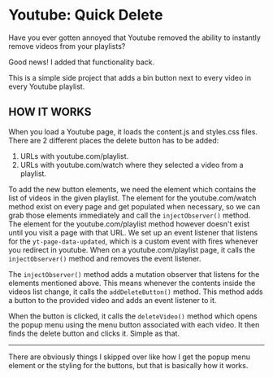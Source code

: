 # Youtube: Quick Delete

Have you ever gotten annoyed that Youtube removed the ability to instantly remove videos from your playlists?

Good news! I added that functionality back.

This is a simple side project that adds a bin button next to every video in every Youtube playlist.

## HOW IT WORKS

When you load a Youtube page, it loads the content.js and styles.css files.
There are 2 different places the delete button has to be added:

1. URLs with youtube.com/playlist.
2. URLs with youtube.com/watch where they selected a video from a playlist.

To add the new button elements, we need the element which contains the list of videos in the given playlist.
The element for the youtube.com/watch method exist on every page and get populated when necessary,
so we can grab those elements immediately and call the `injectObserver()` method.
The element for the youtube.com/playlist method however doesn't exist
until you visit a page with that URL. We set up an event listener that listens for the `yt-page-data-updated`,
which is a custom event with fires whenever you redirect in youtube. When on a youtube.com/playlist page,
it calls the `injectObserver()` method and removes the event listener.

The `injectObserver()` method adds a mutation observer that listens for the elements mentioned above.
This means whenever the contents inside the videos list change, it calls the `addDeleteButton()` method.
This method adds a button to the provided video and adds an event listener to it.

When the button is clicked, it calls the `deleteVideo()` method which opens the popup menu using the menu button associated with each video. It then finds the delete button and clicks it. Simple as that.

---

There are obviously things I skipped over like how I get the popup menu element or the styling for the buttons,
but that is basically how it works.

